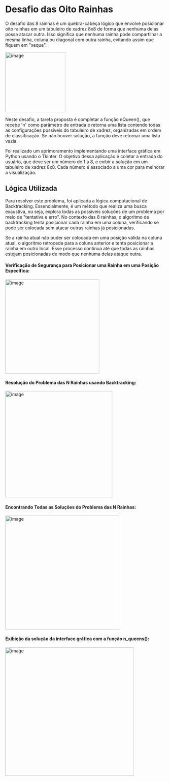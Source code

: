 # Desafio das Oito Rainhas

O desafio das 8 rainhas é um quebra-cabeça lógico que envolve posicionar oito rainhas em um tabuleiro de xadrez 8x8 de forma que nenhuma delas possa atacar outra. Isso significa que nenhuma rainha pode compartilhar a mesma linha, coluna ou diagonal com outra rainha, evitando assim que fiquem em "xeque".

<img width="189" alt="image" src="https://github.com/mayumi1982/eight_queen/assets/70608757/5fd915bd-8019-476d-8a90-ff3469ec3c49">

Neste desafio, a tarefa proposta é completar a função nQueen(), que recebe 'n' como parâmetro de entrada e retorna uma lista contendo todas as configurações possíveis do tabuleiro de xadrez, organizadas em ordem de classificação. Se não houver solução, a função deve retornar uma lista vazia.

Foi realizado um aprimoramento implementando uma interface gráfica em Python usando o Tkinter. O objetivo dessa aplicação é coletar a entrada do usuário, que deve ser um número de 1 a 8, e exibir a solução em um tabuleiro de xadrez 8x8. Cada número é associado a uma cor para melhorar a visualização.

## Lógica Utilizada

Para resolver este problema, foi aplicada a lógica computacional de Backtracking. Essencialmente, é um método que realiza uma busca exaustiva, ou seja, explora todas as possíveis soluções de um problema por meio de "tentativa e erro". No contexto das 8 rainhas, o algoritmo de backtracking tenta posicionar cada rainha em uma coluna, verificando se pode ser colocada sem atacar outras rainhas já posicionadas.

Se a rainha atual não puder ser colocada em uma posição válida na coluna atual, o algoritmo retrocede para a coluna anterior e tenta posicionar a rainha em outro local. Esse processo continua até que todas as rainhas estejam posicionadas de modo que nenhuma delas ataque outra.

#### Verificação de Segurança para Posicionar uma Rainha em uma Posição Específica:

<img width="296" alt="image" src="https://github.com/mayumi1982/eight_queen/assets/70608757/84cda7b8-011e-40f6-8d9b-1a8985ef5e37">

#### Resolução do Problema das N Rainhas usando Backtracking:

<img width="337" alt="image" src="https://github.com/mayumi1982/eight_queen/assets/70608757/e6a3c337-436e-4945-a894-91274fba8488">

#### Encontrando Todas as Soluções do Problema das N Rainhas:

<img width="359" alt="image" src="https://github.com/mayumi1982/eight_queen/assets/70608757/4c0c9a79-b7c4-49c4-aa69-ac9d898532b7">

#### Exibição da solução da interface gráfica com a função n_queens():

<img width="404" alt="image" src="https://github.com/mayumi1982/eight_queen/assets/70608757/ac1cc70d-6dda-4aa1-b961-132d0dad987d">

